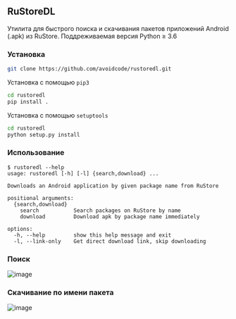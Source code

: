 ## RuStoreDL
Утилита для быстрого поиска и скачивания пакетов приложений Android (.apk) из RuStore. Поддреживаемая версия Python $\geq$ 3.6

### Установка

```sh
git clone https://github.com/avoidcode/rustoredl.git
```
Установка с помощью `pip3`

```sh
cd rustoredl
pip install .
```
Установка с помощью `setuptools`
```sh
cd rustoredl
python setup.py install
```

### Использование

```
$ rustoredl --help
usage: rustoredl [-h] [-l] {search,download} ...

Downloads an Android application by given package name from RuStore

positional arguments:
  {search,download}
    search           Search packages on RuStore by name
    download         Download apk by package name immediately

options:
  -h, --help         show this help message and exit
  -l, --link-only    Get direct download link, skip downloading
```

### Поиск

![image](https://github.com/avoidcode/rustoredl/assets/51087676/dff3782c-db5e-4951-94d0-ec6f00d2f34d)


### Скачивание по имени пакета

![image](https://github.com/avoidcode/rustoredl/assets/51087676/07ff9e69-a3a8-4863-ab30-35ec01da5494)
